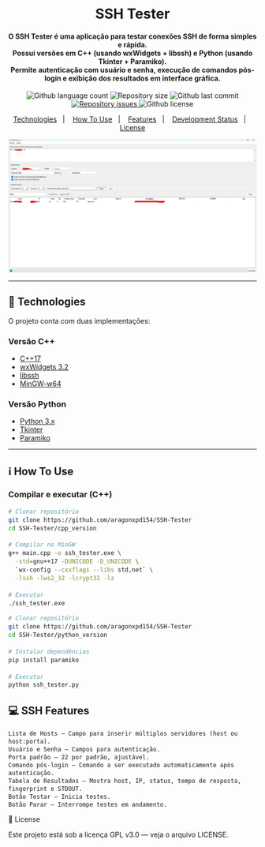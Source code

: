 <h1 align="center">
<img alt="" src="https://i.imgur.com/YOUR_LOGO.png"/>
<br>
SSH Tester
</h1>

<h4 align="center">

O **SSH Tester** é uma aplicação para testar conexões SSH de forma simples e rápida.  
Possui versões em **C++** (usando wxWidgets + libssh) e **Python** (usando Tkinter + Paramiko).  
Permite autenticação com usuário e senha, execução de comandos pós-login e exibição dos resultados em interface gráfica.

</h4>

<p align="center">
<img alt="Github language count" src="https://img.shields.io/github/languages/count/aragonxpd154/SSH-Tester">
<img alt="Repository size" src="https://img.shields.io/github/repo-size/aragonxpd154/SSH-Tester">
<img alt="Github last commit" src="https://img.shields.io/github/last-commit/aragonxpd154/SSH-Tester">
<a href="https://github.com/aragonxpd154/SSH-Tester/issues">
<img alt="Repository issues" src="https://img.shields.io/github/issues/aragonxpd154/SSH-Tester"> 
</a>
<img alt="Github license" src="https://img.shields.io/github/license/aragonxpd154/SSH-Tester">
</p>

<p align="center">
<a href="#rocket-technologies">Technologies</a>&nbsp;&nbsp;&nbsp;|&nbsp;&nbsp;&nbsp;
<a href="#information_source-how-to-use">How To Use</a>&nbsp;&nbsp;&nbsp;|&nbsp;&nbsp;&nbsp;
<a href="#ssh-features">Features</a>&nbsp;&nbsp;&nbsp;|&nbsp;&nbsp;&nbsp;
<a href="#status">Development Status</a>&nbsp;&nbsp;&nbsp;|&nbsp;&nbsp;&nbsp;
<a href="#memo-license">License</a>
</p>

<p align="center">
<img alt="SSH Tester Screenshot" src="https://github.com/aragonxpd154/SSH-Tester/blob/master/screenshot.png">
</p>

---

## :rocket: Technologies

O projeto conta com duas implementações:

### **Versão C++**
- [C++17](https://isocpp.org/)
- [wxWidgets 3.2](https://www.wxwidgets.org/)
- [libssh](https://www.libssh.org/)
- [MinGW-w64](http://mingw-w64.org/)

### **Versão Python**
- [Python 3.x](https://www.python.org/)
- [Tkinter](https://docs.python.org/3/library/tkinter.html)
- [Paramiko](http://www.paramiko.org/)

---

## :information_source: How To Use

### **Compilar e executar (C++)**

```bash
# Clonar repositório
git clone https://github.com/aragonxpd154/SSH-Tester
cd SSH-Tester/cpp_version

# Compilar no MinGW
g++ main.cpp -o ssh_tester.exe \
  -std=gnu++17 -DUNICODE -D_UNICODE \
  `wx-config --cxxflags --libs std,net` \
  -lssh -lws2_32 -lcrypt32 -lz

# Executar
./ssh_tester.exe
````
```bash
# Clonar repositório
git clone https://github.com/aragonxpd154/SSH-Tester
cd SSH-Tester/python_version

# Instalar dependências
pip install paramiko

# Executar
python ssh_tester.py
````
## :computer: SSH Features
    Lista de Hosts — Campo para inserir múltiplos servidores (host ou host:porta).
    Usuário e Senha — Campos para autenticação.
    Porta padrão — 22 por padrão, ajustável.
    Comando pós-login — Comando a ser executado automaticamente após autenticação.
    Tabela de Resultados — Mostra host, IP, status, tempo de resposta, fingerprint e STDOUT.
    Botão Testar — Inicia testes.
    Botão Parar — Interrompe testes em andamento.

:memo: License

Este projeto está sob a licença GPL v3.0 — veja o arquivo LICENSE.



